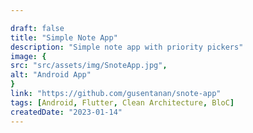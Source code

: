 ```yaml
---

draft: false
title: "Simple Note App"
description: "Simple note app with priority pickers"
image: {
src: "src/assets/img/SnoteApp.jpg",
alt: "Android App"
}
link: "https://github.com/gusentanan/snote-app"
tags: [Android, Flutter, Clean Architecture, BloC]
createdDate: "2023-01-14"
---
```

